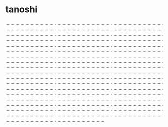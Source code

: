 # tanoshi

......................................................................................................................................................................................................................................................................................................................................................................................................................................................................................................................................................................................................................................................................................................................................................................................................................................................................................................................................................................................................................................................................................................................................................................................................................................................................................................................................................................................................................................................................................................................................................................................................................................................................................................................................................................................................................................................................................................................................................................................................................................................................................................................................................................................................................................................................................................................................................................................................